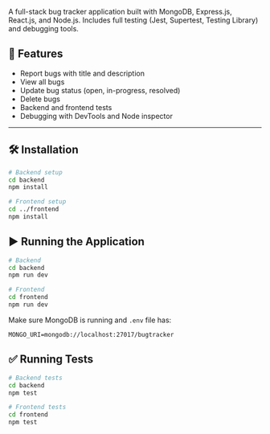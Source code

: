 A full-stack bug tracker application built with MongoDB, Express.js, React.js, and Node.js. Includes full testing (Jest, Supertest, Testing Library) and debugging tools.


## 🚀 Features
- Report bugs with title and description
- View all bugs
- Update bug status (open, in-progress, resolved)
- Delete bugs
- Backend and frontend tests
- Debugging with DevTools and Node inspector

---

## 🛠 Installation

```bash
# Backend setup
cd backend
npm install

# Frontend setup
cd ../frontend
npm install
```


## ▶️ Running the Application

```bash
# Backend
cd backend
npm run dev

# Frontend
cd frontend
npm run dev
```

Make sure MongoDB is running and `.env` file has:
```
MONGO_URI=mongodb://localhost:27017/bugtracker
```

## ✅ Running Tests

```bash
# Backend tests
cd backend
npm test

# Frontend tests
cd frontend
npm test